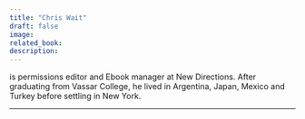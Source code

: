 ```yaml
---
title: "Chris Wait"
draft: false
image:
related_book:
description:
---
```


is permissions editor and Ebook manager at New Directions. After graduating from Vassar College, he lived in Argentina, Japan, Mexico and Turkey before settling in New York.

---
